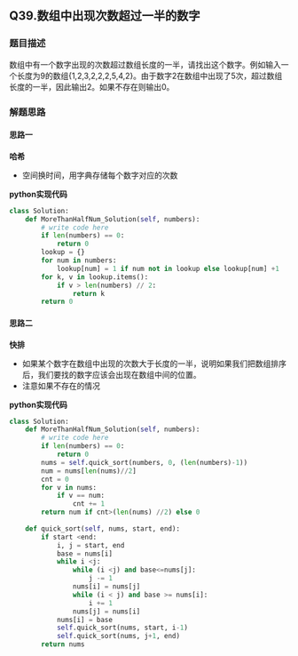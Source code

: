 ## Q39.数组中出现次数超过一半的数字

### 题目描述
数组中有一个数字出现的次数超过数组长度的一半，请找出这个数字。例如输入一个长度为9的数组{1,2,3,2,2,2,5,4,2}。由于数字2在数组中出现了5次，超过数组长度的一半，因此输出2。如果不存在则输出0。
### 解题思路
#### 思路一
**哈希**
- 空间换时间，用字典存储每个数字对应的次数

**python实现代码**
```python
class Solution:
    def MoreThanHalfNum_Solution(self, numbers):
        # write code here
        if len(numbers) == 0:
            return 0
        lookup = {}
        for num in numbers:
            lookup[num] = 1 if num not in lookup else lookup[num] +1
        for k, v in lookup.items():
            if v > len(numbers) // 2:
                return k
        return 0
```
#### 思路二
**快排**
- 如果某个数字在数组中出现的次数大于长度的一半，说明如果我们把数组排序后，我们要找的数字应该会出现在数组中间的位置。
- 注意如果不存在的情况

**python实现代码**
```python
class Solution:
    def MoreThanHalfNum_Solution(self, numbers):
        # write code here
        if len(numbers) == 0:
            return 0
        nums = self.quick_sort(numbers, 0, (len(numbers)-1))
        num = nums[len(nums)//2]
        cnt = 0
        for v in nums:
            if v == num:
                cnt += 1
        return num if cnt>(len(nums) //2) else 0
        
    def quick_sort(self, nums, start, end):
        if start <end:
            i, j = start, end
            base = nums[i]
            while i <j:
                while (i <j) and base<=nums[j]:
                    j -= 1
                nums[i] = nums[j]
                while (i < j) and base >= nums[i]:
                    i += 1
                nums[j] = nums[i]
            nums[i] = base
            self.quick_sort(nums, start, i-1)
            self.quick_sort(nums, j+1, end)
        return nums
```

